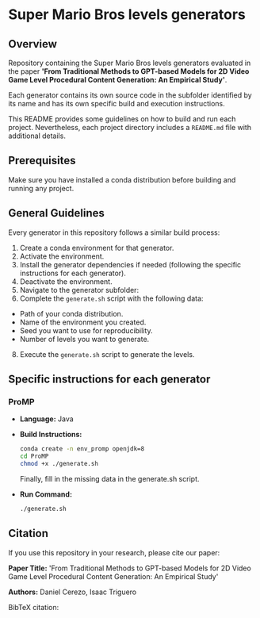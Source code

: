 # Super Mario Bros levels generators

## Overview

Repository containing the Super Mario Bros levels generators evaluated in the paper **'From Traditional Methods to GPT-based Models for 2D Video Game Level Procedural Content Generation: An Empirical Study'**.

Each generator contains its own source code in the subfolder identified by its name and has its own specific build and execution instructions.

This README provides some guidelines on how to build and run each project. Nevertheless, each project directory includes a `README.md` file with additional details.

## Prerequisites

Make sure you have installed a conda distribution before building and running any project.

## General Guidelines

Every generator in this repository follows a similar build process:

1. Create a conda environment for that generator.
2. Activate the environment.
3. Install the generator dependencies if needed (following the specific instructions for each generator).
4. Deactivate the environment.
5. Navigate to the generator subfolder:
6. Complete the `generate.sh` script with the following data:
 - Path of your conda distribution.
 - Name of the environment you created.
 - Seed you want to use for reproducibility.
 - Number of levels you want to generate.
8. Execute the `generate.sh` script to generate the levels.

## Specific instructions for each generator

### ProMP

- **Language:** Java
- **Build Instructions:**
  
  ```sh
  conda create -n env_promp openjdk=8
  cd ProMP
  chmod +x ./generate.sh
  ```
  Finally, fill in the missing data in the generate.sh script.
  
- **Run Command:**
  ```sh
  ./generate.sh
  ```

## Citation

If you use this repository in your research, please cite our paper:

**Paper Title:** 'From Traditional Methods to GPT-based Models for 2D Video Game Level Procedural Content Generation: An Empirical Study'

**Authors:** Daniel Cerezo, Isaac Triguero

BibTeX citation:
